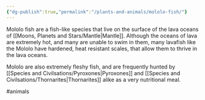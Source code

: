 ```yaml
---
{"dg-publish":true,"permalink":"/plants-and-animals/mololo-fish/"}
---
```


Mololo fish are a fish-like species that live on the surface of the lava oceans of [[Moons, Planets and Stars/Mantle\|Mantle]]. Although the oceans of lava are extremely hot, and many are unable to swim in them, many lavafish like the Mololo have hardened, heat resistant scales, that allow them to thrive in the lava oceans.

Mololo are also extremely fleshy fish, and are frequently hunted by [[Species and Civilsations/Pyroxones\|Pyroxones]] and [[Species and Civilsations/Thornarites\|Thornarites]] alike as a very nutritional meal.

#animals